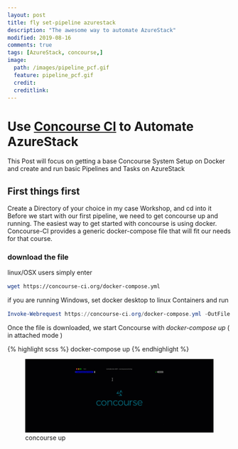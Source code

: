 ```yaml
---
layout: post
title: fly set-pipeline azurestack
description: "The awesome way to automate AzureStack"
modified: 2019-08-16
comments: true
tags: [AzureStack, concourse,]
image:
  path: /images/pipeline_pcf.gif
  feature: pipeline_pcf.gif
  credit: 
  creditlink: 
---
```


# Use [Concourse CI](https://concourse-ci.org/) to Automate AzureStack

This Post will focus on getting a base Concourse System Setup on Docker and create and run basic Pipelines and Tasks on AzureStack

## First things first

Create a Directory of your choice in my case Workshop, and cd into it
Before we start with our first pipeline, we need to get concourse up and running.
The easiest way to get started with concourse is using docker.
Concourse-CI provides a generic docker-compose file that will fit our needs for that course.

### download the file

linux/OSX users simply enter

```bash
wget https://concourse-ci.org/docker-compose.yml
```

if you are running Windows, set docker desktop to linux Containers and run

```Powershell
Invoke-Webrequest https://concourse-ci.org/docker-compose.yml -OutFile docker-compose.yml
```

Once the file is downloaded, we start Concourse with
*docker-compose up* ( in attached mode )

{% highlight scss %}
docker-compose up
{% endhighlight %}

<figure class="half">
	<img src="/images/concourse-up.gif" alt="">
	<figcaption>concourse up</figcaption>
</figure>
